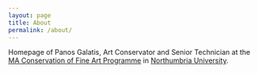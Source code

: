 ```yaml
---
layout: page
title: About
permalink: /about/
---
```


<div class="main">
        <p>Homepage of Panos Galatis, Art Conservator and Senior Technician at the <a href="https://www.northumbria.ac.uk/study-at-northumbria/courses/conservation-of-fine-art-dtfcfz6/">MA Conservation of Fine Art Programme</a> in <a href="http://northumbria.ac.uk">Northumbria University</a>.</p>
      </div>
